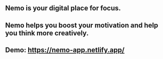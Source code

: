 ## Nemo is your digital place for focus.

## Nemo helps you boost your motivation and help you think more creatively.

## Demo: https://nemo-app.netlify.app/
